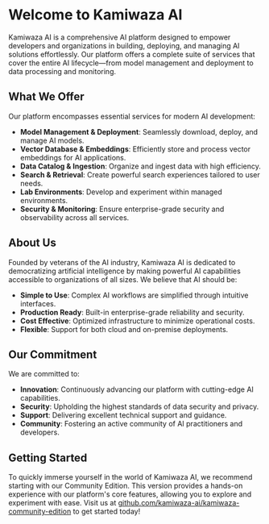 # Welcome to Kamiwaza AI

Kamiwaza AI is a comprehensive AI platform designed to empower developers and organizations in building, deploying, and managing AI solutions effortlessly. Our platform offers a complete suite of services that cover the entire AI lifecycle—from model management and deployment to data processing and monitoring.

## What We Offer

Our platform encompasses essential services for modern AI development:

- **Model Management & Deployment**: Seamlessly download, deploy, and manage AI models.
- **Vector Database & Embeddings**: Efficiently store and process vector embeddings for AI applications.
- **Data Catalog & Ingestion**: Organize and ingest data with high efficiency.
- **Search & Retrieval**: Create powerful search experiences tailored to user needs.
- **Lab Environments**: Develop and experiment within managed environments.
- **Security & Monitoring**: Ensure enterprise-grade security and observability across all services.

## About Us

Founded by veterans of the AI industry, Kamiwaza AI is dedicated to democratizing artificial intelligence by making powerful AI capabilities accessible to organizations of all sizes. We believe that AI should be:

- **Simple to Use**: Complex AI workflows are simplified through intuitive interfaces.
- **Production Ready**: Built-in enterprise-grade reliability and security.
- **Cost Effective**: Optimized infrastructure to minimize operational costs.
- **Flexible**: Support for both cloud and on-premise deployments.

## Our Commitment

We are committed to:

- **Innovation**: Continuously advancing our platform with cutting-edge AI capabilities.
- **Security**: Upholding the highest standards of data security and privacy.
- **Support**: Delivering excellent technical support and guidance.
- **Community**: Fostering an active community of AI practitioners and developers.

## Getting Started

To quickly immerse yourself in the world of Kamiwaza AI, we recommend starting with our Community Edition. This version provides a hands-on experience with our platform's core features, allowing you to explore and experiment with ease. Visit us at [github.com/kamiwaza-ai/kamiwaza-community-edition](https://github.com/kamiwaza-ai/kamiwaza-community-edition) to get started today!
